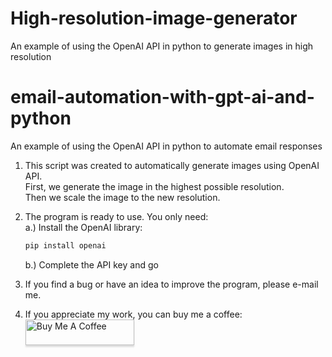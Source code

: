 # High-resolution-image-generator
An example of using the OpenAI API in python to generate images in high resolution
# email-automation-with-gpt-ai-and-python
An example of using the OpenAI API in python to automate email responses

1. This script was created to automatically generate images using OpenAI API. <br />
   First, we generate the image in the highest possible resolution. <br />
   Then we scale the image to the new resolution.


2. The program is ready to use. You only need: <br />
   a.) Install the OpenAI library:<br />
   ```sh
   pip install openai
   ```
   b.) Complete the API key and go 

   
4. If you find a bug or have an idea to improve the program, please e-mail me.


5. If you appreciate my work, you can buy me a coffee: <br />
   <a href="https://www.buymeacoffee.com/kuczera" target="_blank"><img src="https://www.buymeacoffee.com/assets/img/custom_images/orange_img.png" alt="Buy Me A Coffee" style="height: 41px !important;width: 174px !important;box-shadow: 0px 3px 2px 0px rgba(190, 190, 190, 0.5) !important;-webkit-box-shadow: 0px 3px 2px 0px rgba(190, 190, 190, 0.5) !important;" ></a>
 
